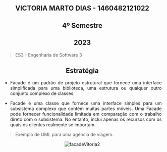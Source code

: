 
<section align="center">

# VICTORIA MARTO DIAS - 1460482121022
# 4º Semestre
## 2023

</section>

> ES3 - Engenharia de Software 3

<div align="center">

## Estratégia
  
</div>

<div align="justify">

* Facade é um padrão de projeto estrutural que fornece uma interface simplificada para uma biblioteca, uma estrutura ou qualquer outro conjunto complexo de classes.

* Facade é uma classe que fornece uma interface simples para um subsistema complexo que contém muitas partes móveis. Uma Facade pode fornecer funcionalidade limitada em comparação com o trabalho direto com o subsistema. No entanto, inclui apenas os recursos com os quais os clientes realmente se importam.

 </div>
 
 > Exemplo de UML para uma agência de viagem.

<div align="center">
  
![facadeVitoria2](https://github.com/DiasVitoria/bertoti/assets/80860267/b4b39058-decc-4ebd-bd2f-ec39d968f7cb)

</div>



